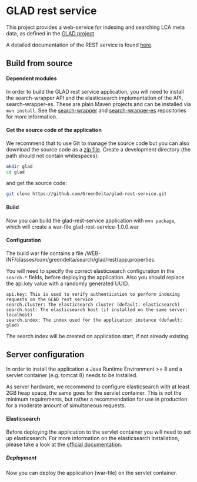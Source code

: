 # GLAD rest service
This project provides a web-service for indexing and searching LCA meta data, as defined in the [GLAD project](https://www.lifecycleinitiative.org/resources-2/global-lca-data-network-glad/).

A detailed documentation of the REST service is found [here](https://rawgit.com/GreenDelta/glad-rest-service/master/index.html).

## Build from source

#### Dependent modules
In order to build the GLAD rest service application, you will need to install the search-wrapper API and the elasticsearch implementation of the API, search-wrapper-es.
These are plain Maven projects and can be installed via `mvn install`. See the
[search-wrapper](https://github.com/GreenDelta/search-wrapper) and 
[search-wrapper-es](https://github.com/GreenDelta/search-wrapper-es) repositories for more
information.

#### Get the source code of the application
We recommend that to use Git to manage the source code but you can also download
the source code as a [zip file](https://github.com/GreenDelta/glad-rest-service/archive/master.zip).
Create a development directory (the path should not contain whitespaces):

```bash
mkdir glad
cd glad
```

and get the source code:

```bash
git clone https://github.com/GreenDelta/glad-rest-service.git
```

#### Build
Now you can build the glad-rest-service application with `mvn package`, which will create a war-file glad-rest-service-1.0.0.war

#### Configuration
The build war file contains a file /WEB-INF/classes/com/greendelta/search/glad/rest/app.properties.

You will need to specify the correct elasticsearch configuration in the `search.*` fields, before deploying the application. Also you should replace the api.key value with a randomly generated UUID.

```
api.key: This is used to verify authentication to perform indexing requests on the GLAD rest service
search.cluster: The elasticsearch cluster (default: elasticsearch)
search.host: The elasticsearch host (if installed on the same server: localhost)
search.index: The index used for the application instance (default: glad)
```
The search index will be created on application start, if not already existing.

## Server configuration
In order to install the application a Java Runtime Environment >= 8 and a servlet container (e.g. tomcat 8) needs to be installed.

As server hardware, we recommend to configure elasticsearch with at least 2GB heap space, the same goes for the servlet container. This is not the minimum requirements, but rather a recommendation for use in production for a moderate amount of simultaneous requests.

#### Elasticsearch
Before deploying the application to the servlet container you will need to set up elasticsearch. For more information on the elasticsearch installation, please take a look at the [official documentation](https://www.elastic.co/guide/en/elasticsearch/reference/current/setup.html).

##### Deployment
Now you can deploy the application (war-file) on the servlet container.
